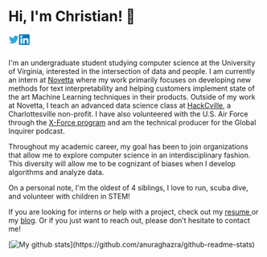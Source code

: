 # Hi, I'm Christian! :wave:

<a href="https://twitter.com/christianfjung">
  <img align="left" alt="Christian F. Jung | Twitter" width="21px" src="https://raw.githubusercontent.com/christianfjung/christianfjung/master/icons/twitter.svg" />
</a>

<a href="http://linkedin.christianfjung.com">
  <img align="left" alt="Christian F. Jung | Linkedin" width="21px" src="https://raw.githubusercontent.com/christianfjung/christianfjung/master/icons/linkedin.svg" />
</a>



<br />
<br />

<p><p> I'm an undergraduate student studying computer science at the University of Virginia, interested in the intersection of data and people. I am currently an intern at <a href="https://novetta.com">Novetta</a>  where my work primarily focuses on developing new methods for text interpretability and helping customers implement state of the art Machine Learning techniques in their products. Outside of my work at Novetta, I teach an advanced data science class at <a href="https://hackcville.com/node-pro/">HackCville</a>, a Charlottesville non-profit. I have also volunteered with the U.S. Air Force through the <a href="https://www.nsin.us/x-force/">X-Force program</a>  and am the technical producer for the Global Inquirer podcast.  </p>

<p> Throughout my academic career, my goal has been to join organizations that allow me to explore computer science in an interdisciplinary fashion. This diversity will allow me to be cognizant of biases when I develop algorithms and analyze data. </p> 



<p> On a personal note, I'm the oldest of 4 siblings, I love to run, scuba dive, and volunteer with children in STEM! </p>

<p> If you are looking for interns or help with a project, check out my <a href="http://christianfjung.com/resume.pdf"> resume </a> or my <a href="https://blog.christianfjung.com">blog</a>. </a> Or if you just want to reach out, please don’t hesitate to contact me!</p>




<p align="center">

[![My github stats](https://github-readme-stats.vercel.app/api?username=christianfjung&hide=prs,)](https://github.com/anuraghazra/github-readme-stats)

</p>
